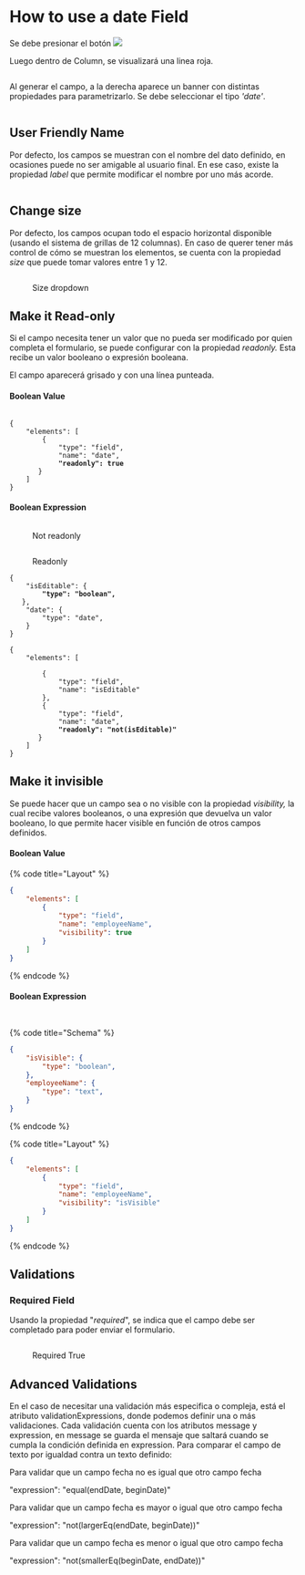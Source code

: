 # How to use a date Field

Se debe presionar el botón ![](<../../.gitbook/assets/image (2).png>)

Luego dentro de Column, se visualizará una linea roja.

<figure><img src="../../.gitbook/assets/image (9).png" alt=""><figcaption></figcaption></figure>

Al generar el campo, a la derecha aparece un banner con distintas propiedades para parametrizarlo. Se debe seleccionar el tipo _'date'_.

<figure><img src="../../.gitbook/assets/VisualEditor_Field_Date_Type.png" alt=""><figcaption></figcaption></figure>

## User Friendly Name

Por defecto, los campos se muestran con el nombre del dato definido, en ocasiones puede no ser amigable al usuario final. En ese caso, existe la propiedad _label_ que permite modificar el nombre por uno más acorde.

<figure><img src="../../.gitbook/assets/VisualEditor_Field_Date_Label.png" alt=""><figcaption></figcaption></figure>

## Change size

Por defecto, los campos ocupan todo el espacio horizontal disponible (usando el sistema de grillas de 12 columnas). En caso de querer tener más control de cómo se muestran los elementos, se cuenta con la propiedad _size_ que puede tomar valores entre 1 y 12.

<figure><img src="../../.gitbook/assets/VisualEditor_Field_Text_Size.png" alt=""><figcaption><p>Size dropdown</p></figcaption></figure>

## Make it Read-only

Si el campo necesita tener un valor que no pueda ser modificado por quien completa el formulario, se puede configurar con la propiedad _readonly._ Esta recibe un valor booleano o expresión booleana.

El campo aparecerá grisado y con una línea punteada.

#### Boolean Value

<figure><img src="../../.gitbook/assets/image.png" alt=""><figcaption></figcaption></figure>

<pre class="language-json" data-title="Layout"><code class="lang-json">{
	"elements": [
		{
			"type": "field",
			"name": "date",
<strong>			"readonly": true
</strong>		}
	]
}
</code></pre>

#### Boolean Expression

<figure><img src="../../.gitbook/assets/VisualEditor_Field_Date_Readonly_False.png" alt=""><figcaption><p>Not readonly</p></figcaption></figure>

<figure><img src="../../.gitbook/assets/VisualEditor_Field_Date_Readonly_True.png" alt=""><figcaption><p>Readonly</p></figcaption></figure>

<pre class="language-json" data-title="Schema"><code class="lang-json">{
	"isEditable": {
<strong>		"type": "boolean",
</strong>	},
	"date": {
		"type": "date",
	}
}
</code></pre>

<pre class="language-json" data-title="Layout"><code class="lang-json">{
	"elements": [

		{
			"type": "field",
			"name": "isEditable"
		},
		{
			"type": "field",
			"name": "date",
<strong>			"readonly": "not(isEditable)"
</strong>		}
	]
}
</code></pre>

## Make it invisible&#x20;

Se puede hacer que un campo sea o no visible con la propiedad _visibility,_ la cual recibe valores booleanos, o una expresión que devuelva un valor booleano, lo que permite hacer visible en función de otros campos definidos.

#### Boolean Value



{% code title="Layout" %}
```json
{
	"elements": [
		{
			"type": "field",
			"name": "employeeName",
			"visibility": true
		}
	]
}
```
{% endcode %}

#### Boolean Expression

<figure><img src="../../.gitbook/assets/VisualEditor_Field_Date_Visibility_True.png" alt=""><figcaption></figcaption></figure>

<figure><img src="../../.gitbook/assets/VisualEditor_Field_Date_Visibility_False.png" alt=""><figcaption></figcaption></figure>

{% code title="Schema" %}
```json
{
	"isVisible": {
		"type": "boolean",
	},
	"employeeName": {
		"type": "text",
	}
}
```
{% endcode %}

{% code title="Layout" %}
```json
{
	"elements": [
		{
			"type": "field",
			"name": "employeeName",
			"visibility": "isVisible"
		}
	]
}
```
{% endcode %}

## Validations

### Required Field

Usando la propiedad "_required_", se indica que el campo debe ser completado para poder enviar el formulario.

<figure><img src="../../.gitbook/assets/VisualEditor_Field_Text_Required_True.png" alt=""><figcaption><p>Required True</p></figcaption></figure>

## Advanced Validations

En el caso de necesitar una validación más especifica o compleja, está el atributo validationExpressions, donde podemos definir una o más validaciones. Cada validación cuenta con los atributos message y expression, en message se guarda el mensaje que saltará cuando se cumpla la condición definida en expression. Para comparar el campo de texto por igualdad contra un texto definido:

Para validar que un campo fecha no es igual que otro campo fecha

"expression": "equal(endDate, beginDate)"

Para validar que un campo fecha es mayor o igual que otro campo fecha

"expression": "not(largerEq(endDate, beginDate))"

Para validar que un campo fecha es menor o igual que otro campo fecha

"expression": "not(smallerEq(beginDate, endDate))"
